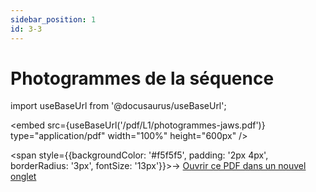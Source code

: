 ```yaml
---
sidebar_position: 1
id: 3-3
---
```

# Photogrammes de la séquence

import useBaseUrl from '@docusaurus/useBaseUrl';

<embed
  src={useBaseUrl('/pdf/L1/photogrammes-jaws.pdf')}
  type="application/pdf"
  width="100%"
  height="600px"
/>

<span style={{backgroundColor: '#f5f5f5', padding: '2px 4px', borderRadius: '3px', fontSize: '13px'}}>→ [Ouvrir ce PDF dans un nouvel onglet](/pdf/L1/photogrammes-jaws.pdf)</span>